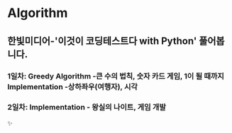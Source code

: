 # Algorithm

## 한빛미디어-'이것이 코딩테스트다 with Python' 풀어봅니다.
### 1일차: Greedy Algorithm -큰 수의 법칙, 숫자 카드 게임, 1이 될 때까지 Implementation -상하좌우(여행자), 시각
### 2일차: Implementation - 왕실의 나이트, 게임 개발 

✨



